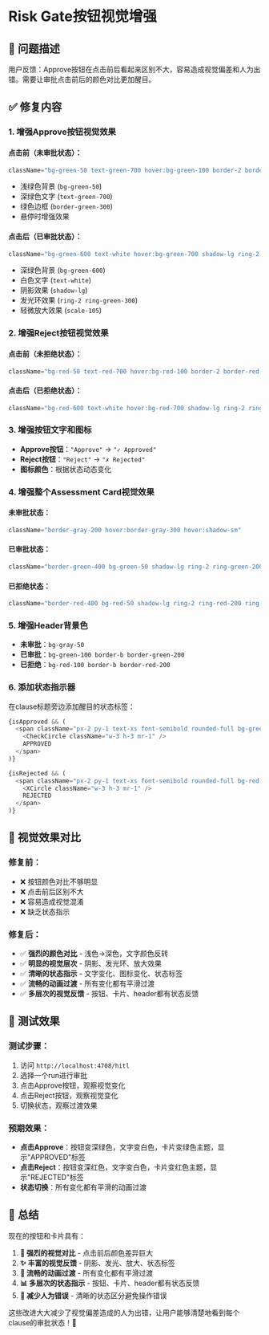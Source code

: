 # Risk Gate按钮视觉增强

## 🎯 **问题描述**

用户反馈：Approve按钮在点击前后看起来区别不大，容易造成视觉偏差和人为出错。需要让审批点击前后的颜色对比更加醒目。

## ✅ **修复内容**

### **1. 增强Approve按钮视觉效果**

#### **点击前（未审批状态）：**
```typescript
className="bg-green-50 text-green-700 hover:bg-green-100 border-2 border-green-300 hover:border-green-400 hover:shadow-md"
```
- 浅绿色背景 (`bg-green-50`)
- 深绿色文字 (`text-green-700`)
- 绿色边框 (`border-green-300`)
- 悬停时增强效果

#### **点击后（已审批状态）：**
```typescript
className="bg-green-600 text-white hover:bg-green-700 shadow-lg ring-2 ring-green-300 ring-opacity-50 transform scale-105"
```
- 深绿色背景 (`bg-green-600`)
- 白色文字 (`text-white`)
- 阴影效果 (`shadow-lg`)
- 发光环效果 (`ring-2 ring-green-300`)
- 轻微放大效果 (`scale-105`)

### **2. 增强Reject按钮视觉效果**

#### **点击前（未拒绝状态）：**
```typescript
className="bg-red-50 text-red-700 hover:bg-red-100 border-2 border-red-300 hover:border-red-400 hover:shadow-md"
```

#### **点击后（已拒绝状态）：**
```typescript
className="bg-red-600 text-white hover:bg-red-700 shadow-lg ring-2 ring-red-300 ring-opacity-50 transform scale-105"
```

### **3. 增强按钮文字和图标**

- **Approve按钮**：`"Approve"` → `"✓ Approved"`
- **Reject按钮**：`"Reject"` → `"✗ Rejected"`
- **图标颜色**：根据状态动态变化

### **4. 增强整个Assessment Card视觉效果**

#### **未审批状态：**
```typescript
className="border-gray-200 hover:border-gray-300 hover:shadow-sm"
```

#### **已审批状态：**
```typescript
className="border-green-400 bg-green-50 shadow-lg ring-2 ring-green-200 ring-opacity-50"
```

#### **已拒绝状态：**
```typescript
className="border-red-400 bg-red-50 shadow-lg ring-2 ring-red-200 ring-opacity-50"
```

### **5. 增强Header背景色**

- **未审批**：`bg-gray-50`
- **已审批**：`bg-green-100 border-b border-green-200`
- **已拒绝**：`bg-red-100 border-b border-red-200`

### **6. 添加状态指示器**

在clause标题旁边添加醒目的状态标签：

```typescript
{isApproved && (
  <span className="px-2 py-1 text-xs font-semibold rounded-full bg-green-600 text-white flex items-center">
    <CheckCircle className="w-3 h-3 mr-1" />
    APPROVED
  </span>
)}

{isRejected && (
  <span className="px-2 py-1 text-xs font-semibold rounded-full bg-red-600 text-white flex items-center">
    <XCircle className="w-3 h-3 mr-1" />
    REJECTED
  </span>
)}
```

## 🎨 **视觉效果对比**

### **修复前：**
- ❌ 按钮颜色对比不够明显
- ❌ 点击前后区别不大
- ❌ 容易造成视觉混淆
- ❌ 缺乏状态指示

### **修复后：**
- ✅ **强烈的颜色对比** - 浅色→深色，文字颜色反转
- ✅ **明显的视觉层次** - 阴影、发光环、放大效果
- ✅ **清晰的状态指示** - 文字变化、图标变化、状态标签
- ✅ **流畅的动画过渡** - 所有变化都有平滑过渡
- ✅ **多层次的视觉反馈** - 按钮、卡片、header都有状态反馈

## 🧪 **测试效果**

### **测试步骤：**
1. 访问 `http://localhost:4708/hitl`
2. 选择一个run进行审批
3. 点击Approve按钮，观察视觉变化
4. 点击Reject按钮，观察视觉变化
5. 切换状态，观察过渡效果

### **预期效果：**
- **点击Approve**：按钮变深绿色，文字变白色，卡片变绿色主题，显示"APPROVED"标签
- **点击Reject**：按钮变深红色，文字变白色，卡片变红色主题，显示"REJECTED"标签
- **状态切换**：所有变化都有平滑的动画过渡

## 📝 **总结**

现在的按钮和卡片具有：

1. **🎯 强烈的视觉对比** - 点击前后颜色差异巨大
2. **✨ 丰富的视觉反馈** - 阴影、发光、放大、状态标签
3. **🔄 流畅的动画过渡** - 所有变化都有平滑过渡
4. **📊 多层次的状态指示** - 按钮、卡片、header都有状态反馈
5. **🚫 减少人为错误** - 清晰的状态区分避免操作错误

这些改进大大减少了视觉偏差造成的人为出错，让用户能够清楚地看到每个clause的审批状态！🎉
